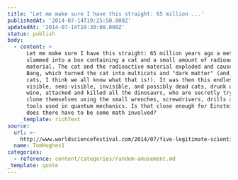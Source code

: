 ```yaml
---
title: 'Let me make sure I have this straight: 65 million ...'
publishedAt: '2014-07-14T19:25:50.000Z'
updatedAt: '2014-07-14T19:30:08.000Z'
status: publish
body:
  - content: >
      Let me make sure I have this straight: 65 million years ago a meteorite
      slammed into a box containing a cat and a small amount of radioactive
      material. The cat and the radioactive material exploded and caused the Big
      Bang, which turned the cat into multicats and "dark matter" (and, with
      cats, I think we all know what that is!). It was then this endless army of
      visible, semi-visible, invisible, and possibly dead cats, drunk on red
      wine, attacked and killed all the dinosaurs, who are secretly trying to
      clone themselves using the small wrenches, screwdrivers, drills and other
      tools used in quantum mechanics. Is that close enough for Einstein, or
      does there have to be some math involved?
    _template: richText
source:
  url: >-
    http://www.worldsciencefestival.com/2014/07/five-legitimate-scientific-controversies/#lf-content=86873889:187681925
  name: TomHughes1
categories:
  - reference: content/categories/random-amusement.md
_template: quote
---
```



